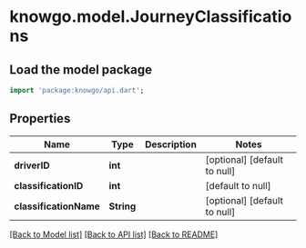 # knowgo.model.JourneyClassifications

## Load the model package
```dart
import 'package:knowgo/api.dart';
```

## Properties
Name | Type | Description | Notes
------------ | ------------- | ------------- | -------------
**driverID** | **int** |  | [optional] [default to null]
**classificationID** | **int** |  | [default to null]
**classificationName** | **String** |  | [optional] [default to null]

[[Back to Model list]](../README.md#documentation-for-models) [[Back to API list]](../README.md#documentation-for-api-endpoints) [[Back to README]](../README.md)


